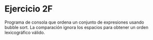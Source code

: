 # Ejercicio 2F

Programa de consola que ordena un conjunto de expresiones usando bubble sort. La comparación ignora los espacios para obtener un orden lexicográfico válido.
